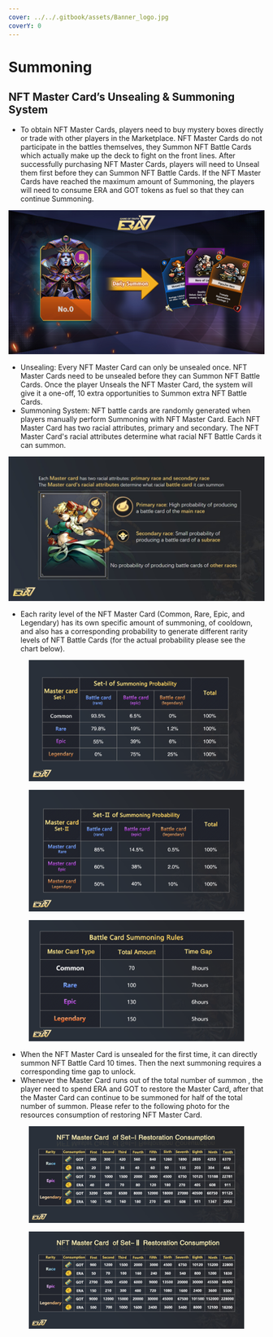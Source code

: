 ```yaml
---
cover: ../../.gitbook/assets/Banner_logo.jpg
coverY: 0
---
```


# Summoning

## **NFT Master Card’s Unsealing & Summoning System**

* To obtain NFT Master Cards, players need to buy mystery boxes directly or trade with other players in the Marketplace. NFT Master Cards do not participate in the battles themselves, they Summon NFT Battle Cards which actually make up the deck to fight on the front lines. After successfully purchasing NFT Master Cards, players will need to Unseal them first before they can Summon NFT Battle Cards. If the NFT Master Cards have reached the maximum amount of Summoning, the players will need to consume ERA and GOT tokens as fuel so that they can continue Summoning.

![](../../.gitbook/assets/5.jpg)

* Unsealing: Every NFT Master Card can only be unsealed once. NFT Master Cards need to be unsealed before they can Summon NFT Battle Cards. Once the player Unseals the NFT Master Card, the system will give it a one-off, 10 extra opportunities to Summon extra NFT Battle Cards.
* Summoning System: NFT battle cards are randomly generated when players manually perform Summoning with NFT Master Card. Each NFT Master Card has two racial attributes, primary and secondary. The NFT Master Card's racial attributes determine what racial NFT Battle Cards it can summon.

![](../../.gitbook/assets/Summoning2-en.jpg)

* Each rarity level of the NFT Master Card (Common, Rare, Epic, and Legendary) has its own specific amount of summoning, of cooldown, and also has a corresponding probability to generate different rarity levels of NFT Battle Cards (for the actual probability please see the chart below).

<figure><img src="../../.gitbook/assets/summoning1.png" alt=""><figcaption></figcaption></figure>

<figure><img src="../../.gitbook/assets/summoning2_EN.png" alt=""><figcaption></figcaption></figure>

<figure><img src="../../.gitbook/assets/summon_en.png" alt=""><figcaption></figcaption></figure>

* When the NFT Master Card is unsealed for the first time, it can directly summon NFT Battle Card 10 times. Then the next summoning requires a corresponding time gap to unlock.
* Whenever the Master Card runs out of the total number of summon , the player need to spend ERA and GOT to restore the Master Card, after that the Master Card can continue to be summoned for half of the total number of summon. Please refer to the following photo for the resources consumption of restoring NFT Master Card.

<figure><img src="../../.gitbook/assets/synthesizing1.png" alt=""><figcaption></figcaption></figure>

<figure><img src="../../.gitbook/assets/synthesizing2.png" alt=""><figcaption></figcaption></figure>
